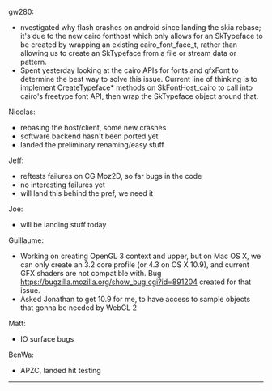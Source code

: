 gw280:
* nvestigated why flash crashes on android since landing the skia rebase; it's due to the new cairo fonthost which only allows for an SkTypeface to be created by wrapping an existing cairo_font_face_t, rather than allowing us to create an SkTypeface from a file or stream data or pattern. 
* Spent yesterday looking at the cairo APIs for fonts and gfxFont to determine the best way to solve this issue. Current line of thinking is to implement CreateTypeface* methods on SkFontHost_cairo to call into cairo's freetype font API, then wrap the SkTypeface object around that.

Nicolas:
* rebasing the host/client, some new crashes
* software backend hasn't been ported yet
* landed the preliminary renaming/easy stuff

Jeff:
* reftests failures on CG Moz2D, so far bugs in the code
* no interesting failures yet
* will land this behind the pref, we need it

Joe:
* will be landing stuff today

Guillaume:
* Working on creating OpenGL 3 context and upper, but on Mac OS X, we can only create an 3.2 core profile (or 4.3 on OS X 10.9), and current GFX shaders are not compatible with. Bug https://bugzilla.mozilla.org/show_bug.cgi?id=891204 created for that issue.
* Asked Jonathan to get 10.9 for me, to have access to sample objects that gonna be needed by WebGL 2

Matt:
* IO surface bugs

BenWa:
* APZC, landed hit testing

________________


